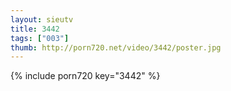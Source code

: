 ```yaml
--- 
layout: sieutv
title: 3442
tags: ["003"]
thumb: http://porn720.net/video/3442/poster.jpg
---
```

{% include porn720 key="3442" %} 
